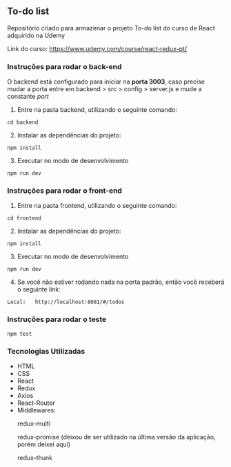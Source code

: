 ## To-do list

Repositório criado para armazenar o projeto To-do list do curso de React adquirido na Udemy

Link do curso: https://www.udemy.com/course/react-redux-pt/

### Instruções para rodar o back-end

O backend está configurado para iniciar na **porta 3003**, caso precise mudar a porta entre em backend > src > config > server.js e mude a constante _port_

1. Entre na pasta backend, utilizando o seguinte comando:

```
cd backend
```

2. Instalar as dependências do projeto:

```
npm install
```

3. Executar no modo de desenvolvimento

```
npm run dev
```

### Instruções para rodar o front-end

1. Entre na pasta frontend, utilizando o seguinte comando:

```
cd frontend
```

2. Instalar as dependências do projeto:

```
npm install
```

3. Executar no modo de desenvolvimento

```
npm run dev
```

4. Se você não estiver rodando nada na porta padrão, então você receberá o seguinte link:

```
Local:   http://localhost:8081/#/todos
```

### Instruções para rodar o teste

```
npm test
```

### Tecnologias Utilizadas

- HTML
- CSS
- React
- Redux
- Axios
- React-Router
- Middlewares:
  <p style="margin-bottom: 0px !important;">redux-multi</p>
  <p style="margin-bottom: 0px !important;">redux-promise (deixou de ser utilizado na última versão da aplicação, porém deixei aqui)</p>
  <p style="margin-bottom: 0px !important;">redux-thunk</p>
